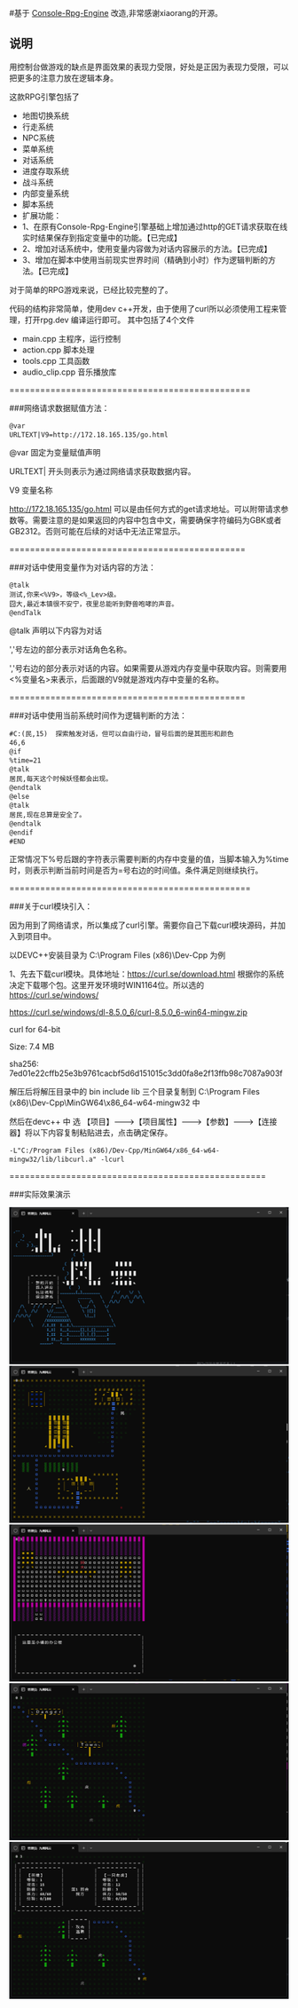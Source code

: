 #基于 [Console-Rpg-Engine](https://github.com/xiaorang/Console-Rpg-Engine) 改造,非常感谢xiaorang的开源。



## 说明

用控制台做游戏的缺点是界面效果的表现力受限，好处是正因为表现力受限，可以把更多的注意力放在逻辑本身。

这款RPG引擎包括了

- 地图切换系统
- 行走系统
- NPC系统
- 菜单系统
- 对话系统
- 进度存取系统
- 战斗系统
- 内部变量系统
- 脚本系统
- 扩展功能：
- 1、在原有Console-Rpg-Engine引擎基础上增加通过http的GET请求获取在线实时结果保存到指定变量中的功能。【已完成】
- 2、增加对话系统中，使用变量内容做为对话内容展示的方法。【已完成】
- 3、增加在脚本中使用当前现实世界时间（精确到小时）作为逻辑判断的方法。【已完成】

对于简单的RPG游戏来说，已经比较完整的了。

代码的结构非常简单，使用dev c++开发，由于使用了curl所以必须使用工程来管理，打开rpg.dev 编译运行即可。
其中包括了4个文件

- main.cpp 主程序，运行控制
- action.cpp 脚本处理
- tools.cpp 工具函数
- audio_clip.cpp 音乐播放库


===============================================

###网络请求数据赋值方法：

```shell
@var
URLTEXT|V9=http://172.18.165.135/go.html
```

@var 固定为变量赋值声明

URLTEXT|  开头则表示为通过网络请求获取数据内容。

V9        变量名称

http://172.18.165.135/go.html 可以是由任何方式的get请求地址。可以附带请求参数等。需要注意的是如果返回的内容中包含中文，需要确保字符编码为GBK或者GB2312。否则可能在后续的对话中无法正常显示。


==============================================

###对话中使用变量作为对话内容的方法：

```shell
@talk
测试,你来<%V9>，等级<%_Lev>级。
囧大,最近本镇很不安宁，夜里总能听到野兽咆哮的声音。
@endTalk
```

@talk 声明以下内容为对话

','号左边的部分表示对话角色名称。

','号右边的部分表示对话的内容。如果需要从游戏内存变量中获取内容。则需要用<%变量名>来表示，后面跟的V9就是游戏内存中变量的名称。


==============================================

###对话中使用当前系统时间作为逻辑判断的方法：

```shell
#C:(民,15)  探索触发对话，但可以自由行动，冒号后面的是其图形和颜色
46,6
@if
%time=21
@talk
居民,每天这个时候妖怪都会出现。
@endtalk
@else
@talk
居民,现在总算是安全了。
@endtalk
@endif
#END
```

正常情况下%号后跟的字符表示需要判断的内存中变量的值，当脚本输入为%time时，则表示判断当前时间是否为=号右边的时间值。条件满足则继续执行。

===============================================

###关于curl模块引入：

因为用到了网络请求，所以集成了curl引擎。需要你自己下载curl模块源码，并加入到项目中。

以DEVC++安装目录为 C:\Program Files (x86)\Dev-Cpp 为例

1、先去下载curl模块。具体地址：https://curl.se/download.html 根据你的系统决定下载哪个包。这里开发环境时WIN1164位。所以选的 https://curl.se/windows/

https://curl.se/windows/dl-8.5.0_6/curl-8.5.0_6-win64-mingw.zip

curl for 64-bit

Size: 7.4 MB

sha256: 7ed01e22cffb25e3b9761cacbf5d6d151015c3dd0fa8e2f13ffb98c7087a903f

解压后将解压目录中的 bin include lib 三个目录复制到 C:\Program Files (x86)\Dev-Cpp\MinGW64\x86_64-w64-mingw32 中

然后在devc++ 中 选 【项目】--->【项目属性】--->【参数】--->【连接器】将以下内容复制粘贴进去，点击确定保存。

```shell
-L"C:/Program Files (x86)/Dev-Cpp/MinGW64/x86_64-w64-mingw32/lib/libcurl.a" -lcurl
```

==================================================

###实际效果演示

![游戏实际效果演示](微信图片_20240123183312.png)
![游戏实际效果演示](微信图片_20240123183332.png)
![游戏实际效果演示](微信图片_20240123183346.png)
![游戏实际效果演示](微信图片_20240123183431.png)
![游戏实际效果演示](微信图片_20240123183500.png)


